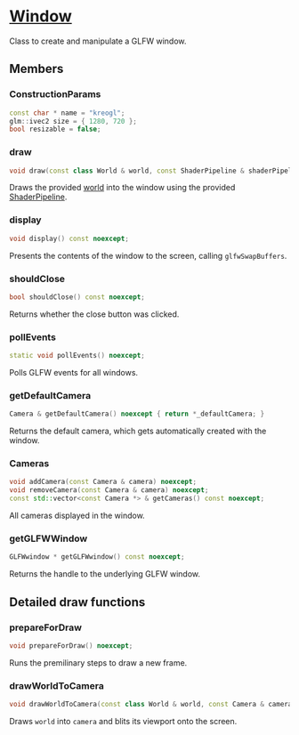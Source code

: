 # [Window](Window.hpp)

Class to create and manipulate a GLFW window.

## Members

### ConstructionParams

```cpp
const char * name = "kreogl";
glm::ivec2 size = { 1280, 720 };
bool resizable = false;
```

### draw

```cpp
void draw(const class World & world, const ShaderPipeline & shaderPipeline = ShaderPipeline::getDefaultShaders()) noexcept;
```

Draws the provided [world](World.md) into the window using the provided [ShaderPipeline](impl/shaders/ShaderPipeline.md).

### display

```cpp
void display() const noexcept;
```

Presents the contents of the window to the screen, calling `glfwSwapBuffers`.

### shouldClose

```cpp
bool shouldClose() const noexcept;
```

Returns whether the close button was clicked.

### pollEvents

```cpp
static void pollEvents() noexcept;
```

Polls GLFW events for all windows.

### getDefaultCamera

```cpp
Camera & getDefaultCamera() noexcept { return *_defaultCamera; }
```

Returns the default camera, which gets automatically created with the window.

### Cameras

```cpp
void addCamera(const Camera & camera) noexcept;
void removeCamera(const Camera & camera) noexcept;
const std::vector<const Camera *> & getCameras() const noexcept;
```

All cameras displayed in the window.

### getGLFWWindow

```cpp
GLFWwindow * getGLFWwindow() const noexcept;
```

Returns the handle to the underlying GLFW window.

## Detailed draw functions

### prepareForDraw

```cpp
void prepareForDraw() noexcept;
```

Runs the premilinary steps to draw a new frame.

### drawWorldToCamera

```cpp
void drawWorldToCamera(const class World & world, const Camera & camera, const ShaderPipeline & shaderPipeline = ShaderPipeline::getDefaultShaders()) noexcept;
```

Draws `world` into `camera` and blits its viewport onto the screen.